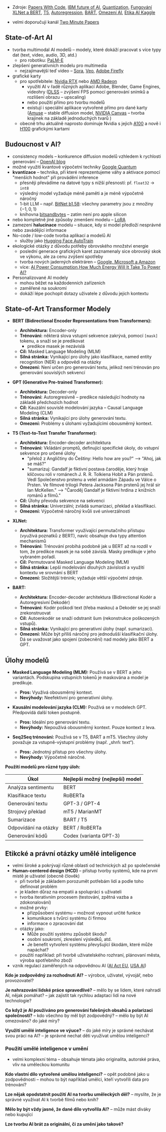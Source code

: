 - Zdroje: [Papers WIth Code](https://paperswithcode.com/sota), [IBM future of AI](https://www.ibm.com/think/insights/artificial-intelligence-future), [Quantization](https://huggingface.co/docs/optimum/concept_guides/quantization), [Fungování XLNet a BERT](https://rbcborealis.com/research-blogs/understanding-xlnet/), [T5](https://cameronrwolfe.substack.com/p/t5-text-to-text-transformers-part), [Autoregression](https://aws.amazon.com/what-is/autoregressive-models/), [BART](https://www.digitalocean.com/community/tutorials/bart-model-for-text-summarization-part1), [Omezení AI](https://www.computer.org/publications/tech-news/community-voices/regulations-on-generative-ai), [Etika AI Kaggle](https://www.kaggle.com/learn/intro-to-ai-ethics)

- velmi doporučuji kanál [Two Minute Papers](https://www.youtube.com/@TwoMinutePapers)
## State-of-Art AI
- tvorba multimodal AI modelů – modely, které dokáží pracovat s více typy dat (text, video, audio, 3D, atd.)
	- pro robotiku: [PaLM-E](https://palm-e.github.io) 
- zlepšení generativních modelu pro multimedia
	- nejzajímavější teď video – [Sora](https://openai.com/index/sora/), [Veo](https://deepmind.google), [Adobe Firefly](https://www.adobe.com/products/firefly.html)
- grafické karty
	- pro spotřebitele: [Nvidia RTX](https://www.nvidia.com/en-us/ai-on-rtx/) nebo [AMD Radeon](https://www.amd.com/en/products/graphics/radeon-ai.html)
		- využití AI v řadě různých aplikací Adobe, Blender, Game Engines, videohry ([DLSS](https://www.nvidia.com/cs-cz/geforce/technologies/dlss/) – zvýšení FPS pomocí generování snímků a rozlišení obrazu – upscaling)
		- nebo použití přímo pro tvorbu modelů 
		- existují i speciální aplikace vytvořené přímo pro dané karty ([Amuse](https://www.amd.com/en/products/graphics/radeon-ai.html) – stable diffusion model, [NVIDIA Canvas](https://www.nvidia.com/en-us/studio/canvas/) – tvorba krajinek na základě jednoduchých tvarů )
	- obecně trhu aktuálně naprosto dominuje Nvidia s jejich [A100](https://www.nvidia.com/en-us/data-center/a100/) a nově i [H100](https://www.nvidia.com/en-us/data-center/h100/) grafickými kartami
## Budoucnost v AI?
- consistency models – konkurence diffusion modelů vzhledem k rychlosti generování – [OpenAI blog](https://openai.com/index/simplifying-stabilizing-and-scaling-continuous-time-consistency-models/)
- možné využití kvantové výpočetní techniky [Google Quantum](https://quantumai.google)
- **kvantizace** – technika, při které reprezentujeme váhy a aktivace pomocí "menších hodnot" při provádění inference
	- přesněji převádíme na datové typy s nižší přesností: př. `float32` $\to$ `int8`
	- výsledný model vyžaduje méně paměti a je méně výpočetně náročný
	- 1-bit LLM – např. [BitNet b1.58](https://huggingface.co/papers/2402.17764): všechny parametry jsou z množiny $\{-1, 0, 1\}$
	- knihovna [bitsandbytes](https://github.com/bitsandbytes-foundation/bitsandbytes) – zatím není pro apple silicon
- nebo kompletně jiné způsoby zmenšení modelu – [LoRA](https://hf.co/papers/2106.09685)
- zamezení **halucinace** modelu – situace, kdy si model předloží nesprávné nebo zavádějící informace
- No-code / low-code tvorba aplikací a modelů AI
	- služby jako [Hugging Face AutoTrain](https://huggingface.co/autotrain)
- ekologické otázky z důvodu potřeby obrovského množství energie
	- poslední generace grafických karet zaznamenaly sice obrovský skok ve výkonu, ale za cenu zvýšení spotřeby
	- tvorba nových jaderných elektráren – [Google, Microsoft a Amazon](https://www-theguardian-com.translate.goog/technology/2024/oct/15/google-buy-nuclear-power-ai-datacentres-kairos-power?_x_tr_sl=en&_x_tr_tl=cs&_x_tr_hl=cs&_x_tr_pto=sc) 
	- více: [AI Power Consumption](https://www.forbes.com/sites/bethkindig/2024/06/20/ai-power-consumption-rapidly-becoming-mission-critical/),[How Much Energy Will It Take To Power AI?](https://www.contrary.com/foundations-and-frontiers/ai-inference)
- Personalizované AI modely 
	- mohou běžet na každodenních zařízeních
	- zaměřené na soukromí
	- dokáží lépe pochopit dotazy uživatele z důvodu jejich kontextu 

## State-of-Art Transformer Modely
- **BERT (Bidirectional Encoder Representations from Transformers):**
	- **Architektura:** Encoder-only
	- **Trénování:** některá slova vstupní sekvence zakrývá, pomocí `[mask]` tokenu, a snaží se je predikovat 
		- predikce masek je nezávislá
	- **Cíl:** Masked Language Modeling (MLM)
	- **Silná stránka:** Vynikající pro úlohy jako klasifikace, named entity recognition (NER) a odpovědi na otázky
	- **Omezení:** Není určen pro generování textu, jelikož není trénován pro generování souvislých sekvencí

- **GPT (Generative Pre-trained Transformer):**
	- **Architektura:** Decoder-only
	- **Trénování:** Autoregresivně – predikce následující hodnoty na základě předchozích hodnot
	- **Cíl:** Kauzální souvislé modelování jazyka – Causal Language Modeling (CLM)
	- **Silná stránka:** Vynikající pro úlohy generování textu.
	- **Omezení:** Problémy s úlohami vyžadujícími obousměrný kontext.

- **T5 (Text-to-Text Transfer Transformer):**
	- **Architektura:** Encoder-decoder architektura
	- **Trénování:** Vkládání promptů, definující specifické úkoly, do vstupní sekvence pro určené úlohy
		- "přelož z Angličtiny do Češtiny: Hello how are you?" –> "Ahoj, jak se máš?"
		- "sumarizuj: Gandalf je fiktivní postava čaroděje, který hraje klíčovou roli v románech J. R. R. Tolkiena Hobit a Pán prstenů. Vedl Společenstvo prstenu a velel armádám Západu ve Válce o Prsten. Ve filmové trilogii Petera Jacksona Pán prstenů jej hrál sir Ian McKellen." –> "Čaroděj Gandalf je fiktivní hrdina z knižních románů a filmů."
	- **Cíl:** Úlohy převodu sekvence na sekvenci
	- **Silná stránka:** Univerzální; zvládá sumarizaci, překlad a klasifikaci.
	- **Omezení:** Výpočetně náročný kvůli své univerzálnosti

- **XLNet:**
	- **Architektura:**  Transformer využívající permutačního přístupu (využívá poznatků z BERT), navíc obsahuje dva typy attention mechanismů
	- **Trénování:** Trénování probíhá podobně jak u BERT až na rozdíl v tom, že predikce masek je na sobě závislá. Masky predikuje v jeho vybraném pořadí. 
	- **Cíl:** Permutované Masked Language Modeling (MLM)
	- **Silná stránka:** Lepší modelování dlouhých závislostí a využití kontextu ve srovnání s BERT
	- **Omezení:** Složitější trénink; vyžaduje větší výpočetní zdroje.

- **BART:**
	- **Architektura:** Encoder-decoder architektura (Bidirectional Kodér a Autoregresivní Dekodér)
	- **Trénování:** Kodér poškodí text (třeba maskou) a Dekodér se jej snaží zrekonstruovat
	- **Cíl:** Autoenkodér se snaží odstranit šum (rekonstrukce poškozených vstupů).
	- **Silná stránka:** Vynikající pro generativní úlohy (např. sumarizaci).
	- **Omezení:** Může být příliš náročný pro jednodušší klasifikační úlohy. Dá se uvažovat jako spojení (zobecnění) nad modely jako BERT a GPT.
## Úlohy modelů
- **Masked Language Modeling (MLM):** Používá se v BERT a jeho variantách. Podskupina vstupních tokenů je maskována a model je predikuje.
	- **Pros:** Využívá obousměrný kontext.
	- **Nevýhody:** Neefektivní pro generativní úlohy.

- **Kausální modelování jazyka (CLM):** Používá se v modelech GPT. Předpovídá další token postupně.
	- **Pros:** Ideální pro generování textu.
	- **Nevýhody:** Nepoužívá obousměrný kontext. Pouze kontext z leva.

- **Seq2Seq trénování:** Používá se v T5, BART a mT5. Všechny úlohy považuje za vstupně-výstupní problémy (např. „shrň: text“).
	- **Pros:** Jednotný přístup pro všechny úlohy.
	- **Nevýhody:** Výpočetně náročné.

**Použití modelů pro různé typy úloh:**

| **Úkol**             | **Nejlepší možný (nejlepší) model** |
| -------------------- | ----------------------------------- |
| Analýza sentimentu   | BERT                                |
| Klasifikace textu    | RoBERTa                             |
| Generování textu     | GPT-3 / GPT-4                       |
| Strojový překlad     | mT5 / MarianMT                      |
| Sumarizace           | BART / T5                           |
| Odpovídání na otázky | BERT / RoBERTa                      |
| Generování kódů      | Codex (varianta GPT-3)              |

## Etikcké a právní otázky umělé inteligence
- velmi široké a pokrývají různé oblasti od technických až po společenské
- **Human-centered design (HCD)** – přístup tvorby systémů, kde na první místě je uživatel (obecně člověk)
	- při tvorbě je základem porozumět potřebám lidí a podle toho definovat problém
	- je kladen důraz na empatii a spolupráci s uživateli
	- tvorba iterativním procesem (testování, zpětná vazba a zdokonalování)
	- možné prvky:
		- přizpůsobení systému – možnost vypnout určité funkce
		- komunikace s tvůrci systému či firmou
		- informace o zpracování dat
	- otázky jako:
		- Může použití systému způsobit škodu? 
		- osobní soukromí, zkreslení výsledků, atd.
		- Je benefit vytvoření systému převyšující škodám, které může napáchat? 
	- použití například: při tvorbě uživatelského rozhraní, plánovaní města, výroba spotřebního zboží 
- vznik regulací zaměřených na odpovědnou AI ([AI Act EU](https://artificialintelligenceact.eu), [USA AI](https://ai.gov))

**Kdo je zodpovědný za rozhodnutí AI?**
– výrobce, uživatel, vývojář, nebo provozovatel?

**Je nahrazování lidské práce spravedlivé?**
– mělo by se lidem, které nahradí AI, nějak pomáhat?
– jak zajistit tak rychlou adaptaci lidí na nové technologie?

**Co když je AI používáno pro generování falešných obsahů a polarizaci společnosti?**
– kdo všechno by měl být zodpovědný?
– mělo by být AI omezováno? do jaké míry?

**Využití umělé inteligence ve výuce?**
– do jaké míry je správné nechávat svou práci na AI?
– je správné nechat děti využívat umělou inteligenci?

### Použití umělé inteligence v umění
- velmi komplexní téma – obsahuje témata jako originalita, autorské práva, vliv na uměleckou komunitu

**Kdo vlastní dílo vytvořené umělou inteligencí?**
– opět podobné jako u zodpovědnosti
– mohou to být například umělci, kteří vytvořili data pro trénování?

**Lze nějak opodstatnit použití AI na tvorbu uměleckých děl?**
– myslíte, že je správné využívat AI k tvorbě filmů nebo knih?  

**Mělo by být vždy jasné, že dané dílo vytvořila AI?**
– může mást diváky nebo kupující

**Lze tvorbu AI brát za originální, či za umění jako takové?**